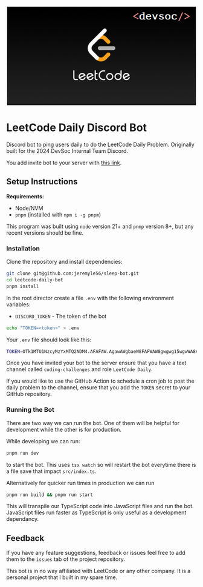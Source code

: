 <p align="center">
  <img src="./assets/LeetCode_Sharing.png" />
</p>

# LeetCode Daily Discord Bot
Discord bot to ping users daily to do the LeetCode Daily Problem. Originally built for the 2024 DevSoc Internal Team Discord.

You add invite bot to your server with [this link](https://discord.com/oauth2/authorize?client_id=1238418095597551646).

## Setup Instructions
**Requirements:**
- Node/NVM
- `pnpm` (installed with `npm i -g pnpm`)

This program was built using `node` version 21+ and `pnmp` version 8+, but any recent versions should be fine.

### Installation
Clone the repository and install dependencies:

```bash
git clone git@github.com:jeremyle56/sleep-bot.git
cd leetcode-daily-bot
pnpm install
```

In the root director create a file `.env` with the following environment variables:
- `DISCORD_TOKEN` - The token of the bot

```bash
echo "TOKEN=<token>" > .env
```

Your `.env` file should look like this:
```bash
TOKEN=OTk1MTU1NzcyMzYxMTQ2NDM4.AFAFAW.AgawAWgbaeW8FAFWAW8gwgwg15wgwWA8A08G56FA
```

Once you have invited your bot to the server ensure that you have a text channel called `coding-challenges` and role `LeetCode Daily`.

If you would like to use the GitHub Action to schedule a cron job to post the daily problem to the channel, ensure that you add the `TOKEN` secret to your GitHub repository.

### Running the Bot
There are two way we can run the bot. One of them will be helpful for development while the other is for production.

While developing we can run:
```bash
pnpm run dev
```

to start the bot. This uses `tsx watch` so will restart the bot everytime there is a file save that impact `src/index.ts`.

Alternatively for quicker run times in production we can run 
```bash
pnpm run build && pnpm run start
```

This will transpile our TypeScript code into JavaScript files and run the bot. JavaScript files run faster as TypeScript is only useful as a development dependancy.

## Feedback
If you have any feature suggestions, feedback or issues feel free to add them to the `issues` tab of the project repository.

This bot is in no way affiliated with LeetCode or any other company. It is a personal project that I built in my spare time.
